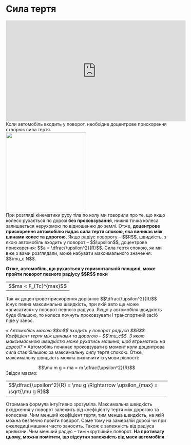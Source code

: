 # Сила тертя

<div class="space"><div class="fluidMedia">
<iframe width="560" height="315" src="https://www.youtube.com/embed/K3QzwuJIAzk" frameborder="0" allowfullscreen></iframe>
</div></div>

<div class="space">Коли автомобiль входить у поворот, необхiдне доцентрове прискорення створює сила тертя.</div>

<div class="space"><img class="image" width="250" src="https://rawgit.com/chudaol/ed-era-book-physics/master/images/chapter_6/14.png"></div>

<div class="space">При розглядi кiнематики руху тiла по колу ми говорили про те, що якщо колесо рухається по дорозi <b>без проковзування</b>, нижня точка колеса залишається нерухомою по вiдношенню до землi. Отже, <span class="p1"><b>доцентрове прискорення автомобiлю надає сила тертя спокою, яка виникає мiж шинами колес та дорогою.</b></span> Якщо радiус повороту – $$R$$, швидкiсть, з якою автомобiль входить у поворот – $$\upsilon$$, доцентрове прискорення: $$a = \dfrac{\upsilon^2}{R}$$. Сила тертя спокою, як ми вже з вами розглядали, може набувати максимального значення: $$\mu_c N$$.</div>

<div class="space"><span class="p1"><b><p class="p3">Отже, автомобiль, що рухається у горизонтальнiй площинi, може пройти поворот певного радiусу $$R$$ поки</p></b></span></div>

<div class="space"><div class="centered-table-wrapper">
<table class="centered-table">
<tr class="eq">
<td class="eq">
<p1>$$ma < F_{Tc}^{max}$$</p1>
</td>
</tr>
</table></div></div>

<div class="space">Так як доцентрове прискорення дорiвнює $$\dfrac{\upsilon^2}{R}$$ iснує певна максимальна швидкiсть, при якiй авто ще може «вписатися» у поворот певного радiуса. Якщо у автомобiля швидкiсть буде бiльшою, то колеса почнуть проковзувати i транспортний засiб пiде у занос.</div>

<div class="space"><p class="p3"><i>« Автомобiль масою $$m$$ входить у поворот радiуса $$R$$. Коефiцiєнт тертя мiж шинами та дорогою – $$\mu_c$$. З якою максимальною швидкiстю може рухатись машина, щоб втриматись на дорозi? »</i> Автомобiль починає проковзувати в момент коли доцентрова сила стає бiльшою за максимальну силу тертя спокою. Отже, максимальну швидкiсть можна визначити iз умови рiвностi:</p></div>

<div class="space" align="center">$$\mu m g = ma = m \dfrac{\upsilon^2}{R}$$</div>

<div class="space">Звiдси маємо:</div>

<div class="space"><div class="centered-table-wrapper">
<table class="centered-table">
<tr class="eq">
<td class="eq">
<p1>$$\dfrac{\upsilon^2}{R} = \mu g \Rightarrow \upsilon_{max} = \sqrt{\mu g R}$$</p1>
</td>
</tr>
</table></div></div>

Отримана формула інтуїтивно зрозуміла. Максимальна швидкiсть входження у поворот залежить вiд коефiцiєнту тертя мiж дорогою та колесами. Чим менший коефiцiєнт тертя, тим менша швидкiсть, на якiй можна безпечно пройти поворот. Саме тому на замерзлій дорозi чи при ожеледиці машини часто заносить. Також є залежнiсть вiд радiуса кривизни. Чим менший радiус – тим «крутiший» поворот. <b>На противагу цьому, можна помiтити, що вiдсутня залежнiсть вiд маси автомобiля.</b>